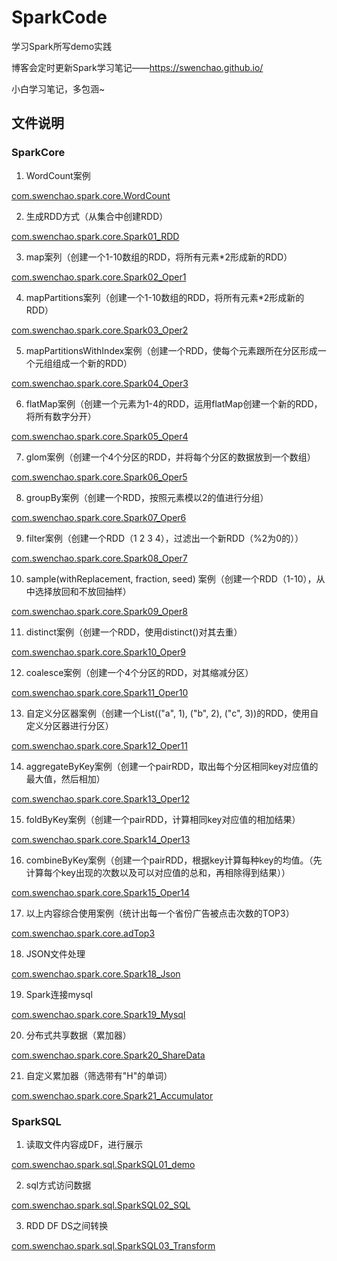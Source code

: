 # SparkCode

学习Spark所写demo实践

博客会定时更新Spark学习笔记——https://swenchao.github.io/ 

小白学习笔记，多包涵~

## 文件说明

### SparkCore

1. WordCount案例

[com.swenchao.spark.core.WordCount](https://github.com/Swenchao/SparkCode/blob/master/src/main/scala/com/swenchao/spark/core/WordCount.scala)

2. 生成RDD方式（从集合中创建RDD）

[com.swenchao.spark.core.Spark01_RDD](https://github.com/Swenchao/SparkCode/blob/master/src/main/scala/com/swenchao/spark/core/Spark01_RDD.scala)

3. map案列（创建一个1-10数组的RDD，将所有元素*2形成新的RDD）

[com.swenchao.spark.core.Spark02_Oper1](https://github.com/Swenchao/SparkCode/blob/master/src/main/scala/com/swenchao/spark/core/Spark02_Oper1.scala)

4. mapPartitions案列（创建一个1-10数组的RDD，将所有元素*2形成新的RDD）

[com.swenchao.spark.core.Spark03_Oper2](https://github.com/Swenchao/SparkCode/blob/master/src/main/scala/com/swenchao/spark/core/Spark03_Oper2.scala)

5. mapPartitionsWithIndex案例（创建一个RDD，使每个元素跟所在分区形成一个元组组成一个新的RDD）

[com.swenchao.spark.core.Spark04_Oper3](https://github.com/Swenchao/SparkCode/blob/master/src/main/scala/com/swenchao/spark/core/Spark04_Oper3.scala)

6. flatMap案例（创建一个元素为1-4的RDD，运用flatMap创建一个新的RDD，将所有数字分开）

[com.swenchao.spark.core.Spark05_Oper4](https://github.com/Swenchao/SparkCode/blob/master/src/main/scala/com/swenchao/spark/core/Spark05_Oper4.scala)

7. glom案例（创建一个4个分区的RDD，并将每个分区的数据放到一个数组）

[com.swenchao.spark.core.Spark06_Oper5](https://github.com/Swenchao/SparkCode/blob/master/src/main/scala/com/swenchao/spark/core/Spark06_Oper5.scala)

8. groupBy案例（创建一个RDD，按照元素模以2的值进行分组）

[com.swenchao.spark.core.Spark07_Oper6](https://github.com/Swenchao/SparkCode/blob/master/src/main/scala/com/swenchao/spark/core/Spark07_Oper6.scala)

9. filter案例（创建一个RDD（1 2 3 4），过滤出一个新RDD（%2为0的））

[com.swenchao.spark.core.Spark08_Oper7](https://github.com/Swenchao/SparkCode/blob/master/src/main/scala/com/swenchao/spark/core/Spark08_Oper7.scala)

10. sample(withReplacement, fraction, seed) 案例（创建一个RDD（1-10），从中选择放回和不放回抽样）

[com.swenchao.spark.core.Spark09_Oper8](https://github.com/Swenchao/SparkCode/blob/master/src/main/scala/com/swenchao/spark/core/Spark09_Oper8.scala)

11. distinct案例（创建一个RDD，使用distinct()对其去重）

[com.swenchao.spark.core.Spark10_Oper9](https://github.com/Swenchao/SparkCode/blob/master/src/main/scala/com/swenchao/spark/core/Spark10_Oper9.scala)

12. coalesce案例（创建一个4个分区的RDD，对其缩减分区）

[com.swenchao.spark.core.Spark11_Oper10](https://github.com/Swenchao/SparkCode/blob/master/src/main/scala/com/swenchao/spark/core/Spark11_Oper10.scala)

13. 自定义分区器案例（创建一个List(("a", 1), ("b", 2), ("c", 3))的RDD，使用自定义分区器进行分区）

[com.swenchao.spark.core.Spark12_Oper11](https://github.com/Swenchao/SparkCode/blob/master/src/main/scala/com/swenchao/spark/core/Spark12_Oper11.scala)

14. aggregateByKey案例（创建一个pairRDD，取出每个分区相同key对应值的最大值，然后相加）

[com.swenchao.spark.core.Spark13_Oper12](https://github.com/Swenchao/SparkCode/blob/master/src/main/scala/com/swenchao/spark/core/Spark13_Oper12.scala)

15. foldByKey案例（创建一个pairRDD，计算相同key对应值的相加结果）

[com.swenchao.spark.core.Spark14_Oper13](https://github.com/Swenchao/SparkCode/blob/master/src/main/scala/com/swenchao/spark/core/Spark14_Oper13.scala)

16. combineByKey案例（创建一个pairRDD，根据key计算每种key的均值。（先计算每个key出现的次数以及可以对应值的总和，再相除得到结果））

[com.swenchao.spark.core.Spark15_Oper14](https://github.com/Swenchao/SparkCode/blob/master/src/main/scala/com/swenchao/spark/core/Spark15_Oper14.scala)

17. 以上内容综合使用案例（统计出每一个省份广告被点击次数的TOP3）

[com.swenchao.spark.core.adTop3](https://github.com/Swenchao/SparkCode/blob/master/src/main/scala/com/swenchao/spark/core/adTop3.scala)

18. JSON文件处理

[com.swenchao.spark.core.Spark18_Json](https://github.com/Swenchao/SparkCode/blob/master/src/main/scala/com/swenchao/spark/core/Spark18_Json.scala)

19. Spark连接mysql

[com.swenchao.spark.core.Spark19_Mysql](https://github.com/Swenchao/SparkCode/blob/master/src/main/scala/com/swenchao/spark/core/Spark19_Mysql.scala)

20. 分布式共享数据（累加器）

[com.swenchao.spark.core.Spark20_ShareData](https://github.com/Swenchao/SparkCode/blob/master/src/main/scala/com/swenchao/spark/core/Spark20_ShareData.scala)

21. 自定义累加器（筛选带有"H"的单词）

[com.swenchao.spark.core.Spark21_Accumulator](https://github.com/Swenchao/SparkCode/blob/master/src/main/scala/com/swenchao/spark/core/Spark21_Accumulator.scala)

### SparkSQL

1. 读取文件内容成DF，进行展示

[com.swenchao.spark.sql.SparkSQL01_demo](https://github.com/Swenchao/SparkCode/blob/master/src/main/scala/com/swenchao/spark/sql/SparkSQL01_demo.scala)

2. sql方式访问数据

[com.swenchao.spark.sql.SparkSQL02_SQL](https://github.com/Swenchao/SparkCode/blob/master/src/main/scala/com/swenchao/spark/sql/SparkSQL02_SQL.scala)

3. RDD DF DS之间转换

[com.swenchao.spark.sql.SparkSQL03_Transform](https://github.com/Swenchao/SparkCode/blob/master/src/main/scala/com/swenchao/spark/sql/SparkSQL03_Transform.scala)

